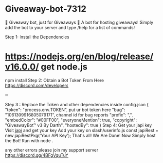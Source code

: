 # Giveaway-bot-7312
🎉 Giveaway bot, just for Giveaways 🎉  A bot for hosting giveaways!  Simply add the bot to your server and  type /help for a list of commands!








Step 1: Install the Dependencies

# https://nodejs.org/en/blog/release/v16.0.0/ get node.js
npm install 
Step 2: Obtain a Bot Token From Here
https://discord.com/developers

➖

Step 3 : Replace the Token and other dependencies inside config.json
{
  "token": "process.env.TOKEN", put ur bot token here 
  "bug": "1061309916805079171", channel id for bug reports
  "prefix": ",", 
  "embedColor": "#00FF00",
  "everyoneMention": true, 
  "copyright": "GiveawayBot™ v3 By Darth",
  "hostedBy": true 
}
Step 4: Get your japi key
Visit [japi](https://key.japi.rest/) and get your key
Add your key on slash/userinfo.js
const japiRest = new japiRestPkg('Your API Key');
That's all! We Are Done! Now Simply host the Bot!
Run with node .

any other errors please join my support server
https://discord.gg/4BFgVquTuY
